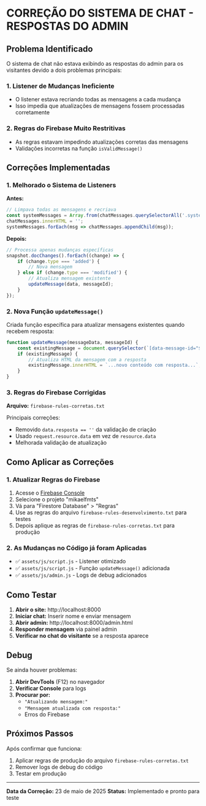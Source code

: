# CORREÇÃO DO SISTEMA DE CHAT - RESPOSTAS DO ADMIN

## Problema Identificado

O sistema de chat não estava exibindo as respostas do admin para os visitantes devido a dois problemas principais:

### 1. Listener de Mudanças Ineficiente
- O listener estava recriando todas as mensagens a cada mudança
- Isso impedia que atualizações de mensagens fossem processadas corretamente

### 2. Regras do Firebase Muito Restritivas
- As regras estavam impedindo atualizações corretas das mensagens
- Validações incorretas na função `isValidMessage()`

## Correções Implementadas

### 1. Melhorado o Sistema de Listeners

**Antes:**
```javascript
// Limpava todas as mensagens e recriava
const systemMessages = Array.from(chatMessages.querySelectorAll('.system-message'));
chatMessages.innerHTML = '';
systemMessages.forEach(msg => chatMessages.appendChild(msg));
```

**Depois:**
```javascript
// Processa apenas mudanças específicas
snapshot.docChanges().forEach((change) => {
    if (change.type === 'added') {
        // Nova mensagem
    } else if (change.type === 'modified') {
        // Atualiza mensagem existente
        updateMessage(data, messageId);
    }
});
```

### 2. Nova Função `updateMessage()`

Criada função específica para atualizar mensagens existentes quando recebem resposta:

```javascript
function updateMessage(messageData, messageId) {
    const existingMessage = document.querySelector(`[data-message-id="${messageId}"]`);
    if (existingMessage) {
        // Atualiza HTML da mensagem com a resposta
        existingMessage.innerHTML = `...novo conteúdo com resposta...`;
    }
}
```

### 3. Regras do Firebase Corrigidas

**Arquivo:** `firebase-rules-corretas.txt`

Principais correções:
- Removido `data.resposta == ''` da validação de criação
- Usado `request.resource.data` em vez de `resource.data`
- Melhorada validação de atualização

## Como Aplicar as Correções

### 1. Atualizar Regras do Firebase

1. Acesse o [Firebase Console](https://console.firebase.google.com)
2. Selecione o projeto "mikaelfmts"
3. Vá para "Firestore Database" > "Regras"
4. Use as regras do arquivo `firebase-rules-desenvolvimento.txt` para testes
5. Depois aplique as regras de `firebase-rules-corretas.txt` para produção

### 2. As Mudanças no Código já foram Aplicadas

- ✅ `assets/js/script.js` - Listener otimizado
- ✅ `assets/js/script.js` - Função `updateMessage()` adicionada
- ✅ `assets/js/admin.js` - Logs de debug adicionados

## Como Testar

1. **Abrir o site:** http://localhost:8000
2. **Iniciar chat:** Inserir nome e enviar mensagem
3. **Abrir admin:** http://localhost:8000/admin.html
4. **Responder mensagem** via painel admin
5. **Verificar no chat do visitante** se a resposta aparece

## Debug

Se ainda houver problemas:

1. **Abrir DevTools** (F12) no navegador
2. **Verificar Console** para logs
3. **Procurar por:**
   - `"Atualizando mensagem:"`
   - `"Mensagem atualizada com resposta:"`
   - Erros do Firebase

## Próximos Passos

Após confirmar que funciona:

1. Aplicar regras de produção do arquivo `firebase-rules-corretas.txt`
2. Remover logs de debug do código
3. Testar em produção

---

**Data da Correção:** 23 de maio de 2025
**Status:** Implementado e pronto para teste

